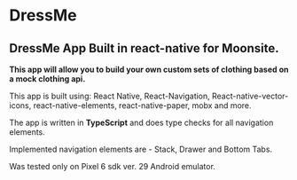 # DressMe
## DressMe App Built in react-native for Moonsite.

__This app will allow you to build your own custom sets of clothing based on a mock clothing api.__

This app is built using: React Native, React-Navigation, React-native-vector-icons, react-native-elements, react-native-paper, mobx and more.

The app is written in __TypeScript__ and does type checks for all navigation elements.

Implemented navigation elements are - Stack, Drawer and Bottom Tabs.

Was tested only on Pixel 6 sdk ver. 29 Android emulator.

